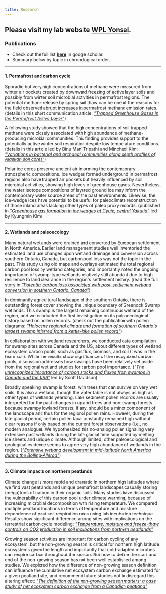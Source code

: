 ```yaml
---
title: Research
---
```


## **Please visit my lab website [WPL Yonsei](https://geoecology.netlify.app/).**

### Publications
- Check out the full list [**here**](https://scholar.google.co.uk/citations?user=dNk9otgAAAAJ&hl=en&oi=ao) in google scholar.
- Summary below by topic in chronological order.

---

#### 1. Permafrost and carbon cycle
Sporadic but very high concentrations of methane were measured from winter air pockets created by downward freezing of active layer soils and possibly from winter soil microbial activities in permafrost regions. The potential methane release by spring soil thaw can be one of the reasons for the field observed abrupt increases in permafrost methane emission rates. (details in this short communication article: [*"Trapped Greenhouse Gases in the Permafrost Active Layer"*](https://doi.org/10.1002/ppp.1935))

A following study showed that the high concentrations of soil trapped methane were closely associated with high abundance of methane-producing microbial communities. This finding provides support to the potentially active winter soil respiration despite low temperature conditions. (details in this article led by Binu Mani Tripathi and Mincheol Kim: [*"Variations in bacterial and archaeal communities along depth profiles of Alaskan soil cores"*](https://doi.org/10.1038/s41598-017-18777-x))

Polar ice cores preserve ancient air informing the contemporary atmospheric compositions. Ice wedges formed underground in permafrost regions also have trapped air pockets but heavily influenced by soil microbial activities, showing high levels of greenhouse gases. Nevertheless, the water isotope compositions of layered ground ice may inform the contemporary water source areas of the past environments. Likewise, the ice-wedge ices have potential to be useful for paleoclimate reconstruction of those inland areas lacking other types of paleo proxy records. (published in [*"Greenhouse gas formation in ice wedges at Cyuie, central Yakutia"*](https://doi.org/10.1002/ppp.1994) led by Kyungmin Kim)

---

#### 2. Wetlands and paleoecology
Many natural wetlands were drained and converted by European settlement in North America. Earlier land management studies well inventoried the estimated land use changes upon wetland drainage and conversion across southern Ontario, Canada, but carbon pool loss was not the topic in the past. This study using old maps and overlays estimated the total regional carbon pool loss by wetland categories, and importantly noted the ongoing importance of swamp-type wetlands relatively still abundant due to high resilience to land clearance in the region's settlement history. (read the full story in [*"Potential carbon loss associated with post-settlement wetland conversion in southern Ontario, Canada"*](https://doi.org/10.1186/s13021-018-0094-4))

In dominantly agricultural landscape of the southern Ontario, there is outstanding forest cover showing the unique boundary of Greenock Swamp wetlands. This swamp is the largest remaining continuous wetland of the region, and we conducted the first investigation on its paleoecological history based on pollen records. (check out the publication with pollen diagrams:
[*"Holocene regional climate and formation of southern Ontario's largest swamp inferred from a kettle-lake pollen record"*](https://doi.org/10.1017/qua.2021.54))

In collaboration with wetland researchers, we conducted data compilation for swamp sites across Canada and the US, about different types of wetland ecosystem carbon pools, such as gas flux, biomass, and soil (I was in the team soil). While the results show significance of the recognized carbon pools, discussion addresses how swamps have been relatively set aside from the regional wetland studies for carbon pool importance. ([*"The unrecognized importance of carbon stocks and fluxes from swamps in Canada and the USA"*](https://doi.org/10.1088/1748-9326/ac63d5) led by Scott Davidson)

Broadly speaking, swamp is forest, with trees that can survive on very wet soils. It is also a wetland, though the water table is not always as high as other types of wetlands yearlong. Lake sediment pollen records are usually interpreted for the past changes in upland trees and non-swamp forests because swampy lowland forests, if any, should be a minor component of the landscape and thus for the regional pollen rains. However, during the late glacial period, certain pollen taxa constantly remained high without clear reasons if only based on the current forest observations (i.e., no modern analogue). We hypothesized this no-analog pollen signaling very extensive past wetlands during the late glacial time supported by melting ice sheets and unique climate. Although limited, other paleoecological and geological evidence seems to agree very high abundance of wetlands in the region. ([*"Extensive wetland development in mid-latitude North America during the Bolling-Allerod"*](https://doi.org/10.1038/s41561-020-00670-4))

---

#### 3. Climate impacts on northern peatlands 
Climate change is more rapid and dramatic in northern high latitudes where we find vast peatlands and unique permafrost landscapes casually storing (mega)tons of carbon in their organic soils. Many studies have discussed the vulnerability of this carbon pool under climate warming, because of increasing microbial decomposition with rising temperature. We compared multiple peatland locations in terms of temperature and moisture dependence of peat soil respiration rates using lab incubation technique. Results show significant difference among sites with implications on the terrestrial carbon cycle modeling:
[*"Temperature, moisture and freeze-thaw controls on CO2 production in soil incubations from northern peatlands"*](https://doi.org/10.1038/s41598-021-02606-3)

Growing season activities are important for carbon cycling of any ecosystem, but the non-growing season is critical for northern high latitude ecosystems given the length and importantly that cold-adapted microbes can respire carbon throughout the season. But how to define the start and end of the non-growing season has not been well established among studies. We explored how the difference of non-growing season definition can influence the cumulative net ecosystem carbon exchange estimated for a given peatland site, and recommend future studies not to disregard this altering effect:
[*"The definition of the non-growing season matters: a case study of net ecosystem carbon exchange from a Canadian peatland"*](https://doi.org/10.1088/2515-7620/ac53c2)
